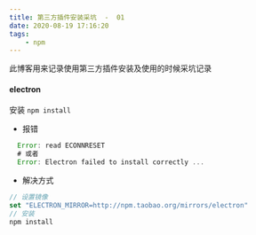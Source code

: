 ```yaml
---
title: 第三方插件安装采坑  -  01
date: 2020-08-19 17:16:20
tags:
    - npm
---
```


  此博客用来记录使用第三方插件安装及使用的时候采坑记录

####  electron

  安装 `npm install`

  * 报错

  ~~~js
    Error: read ECONNRESET
    # 或者
    Error: Electron failed to install correctly ...
  ~~~

  * 解决方式

  ~~~js
  // 设置镜像
  set "ELECTRON_MIRROR=http://npm.taobao.org/mirrors/electron"
  // 安装
  npm install
  ~~~
